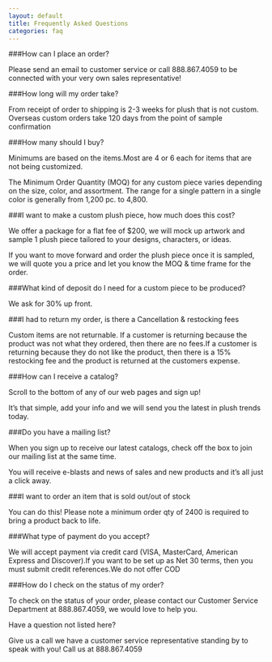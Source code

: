```yaml
---
layout: default
title: Frequently Asked Questions
categories: faq
---
```


###How can I place an order?

Please send an email to customer service or call 888.867.4059 to be connected with your very own sales representative!


###How long will my order take?

From receipt of order to shipping is 2-3 weeks for plush that is not custom. Overseas custom orders take 120 days from the point of sample confirmation


###How many should I buy? 

Minimums are based on the items.Most are 4 or 6 each for items that are not being customized.

The Minimum Order Quantity (MOQ) for any custom piece varies depending on the size, color, and assortment. The range for a single pattern in a single color is generally from 1,200 pc. to 4,800.

###I want to make a custom plush piece, how much does this cost?

We offer a package for a flat fee of $200, we will mock up artwork and sample 1 plush piece tailored to your designs, characters, or ideas.

If you want to move forward and order the plush piece once it is sampled, we will quote you a price and let you know the MOQ & time frame for the order. 

###What kind of deposit do I need for a custom piece to be produced?

We ask for 30% up front.


###I had to return my order, is there a Cancellation & restocking fees

Custom items are not returnable. If a customer is returning because the product was not what they ordered, then there are no fees.If a customer is returning because they do not like the product, then there is a 15% restocking fee and the product is returned at the customers expense.

###How can I receive a catalog?

Scroll to the bottom of any of our web pages and sign up!

It’s that simple, add your info and we will send you the latest in plush trends today.

 
###Do you have a mailing list?

When you sign up to receive our latest catalogs, check off the box to join our mailing list at the same time.

You will receive e-blasts and news of sales and new products and it’s all just a click away.


###I want to order an item that is sold out/out of stock

You can do this! Please note a minimum order qty of 2400 is required to bring a product back to life.


###What type of payment do you accept?

We will accept payment via credit card (VISA, MasterCard, American Express and Discover).If you want to be set up as Net 30 terms, then you must submit credit references.We do not offer COD

###How do I check on the status of my order?

To check on the status of your order, please contact our Customer Service Department at 888.867.4059, we would love to help you.


Have a question not listed here?

Give us a call we have a customer service representative standing by to speak with you! Call us at 888.867.4059